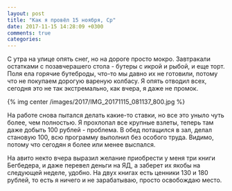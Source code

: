 ```yaml
---
layout: post
title: "Как я провёл 15 ноября, Ср"
date: 2017-11-15 14:28:09 +0300
comments: true
categories: 
---
```

С утра на улице опять снег, но на дороге просто мокро. Завтракали остатками с позавчерашего стола - бутеры с икрой и рыбой, и еще торт. Поля ела горячие бутеброды, что-то мы давно их не готовили, потому что не покупаем дорогую вареную колбасу. Я опять отводил всех, сегодня это не так экстремально, как вчера, я даже не промок.

{% img center /images/2017/IMG_20171115_081137_800.jpg %}

На работе снова пытался делать какие-то ставки, но все это уныло чуть более, чем полностью. Я прохлопал все крупные взлеты, теперь там даже добыть 100 рублей - проблема. В обед потащился в зал, делал становую 100, всю программу выполнил без особого труда. Видимо, потому что сегодян я более или менее выспался. 

На авито некто вчера выразил желание приобрести у меня три книги Бегбедера, и даже перевел деньги на ЯД, а заберет их якобы на следующей неделе, удобно. На двух книгах есть ценники 130 и 180 рублей, то есть я ничего и не зарабатываю, просто освобождаю место.  
